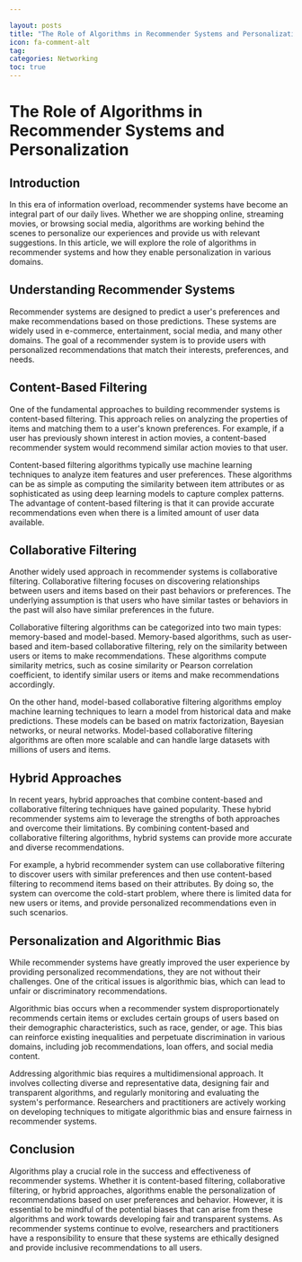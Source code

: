 ```yaml
---

layout: posts
title: "The Role of Algorithms in Recommender Systems and Personalization"
icon: fa-comment-alt
tag:      
categories: Networking
toc: true
---
```




# The Role of Algorithms in Recommender Systems and Personalization

## Introduction

In this era of information overload, recommender systems have become an integral part of our daily lives. Whether we are shopping online, streaming movies, or browsing social media, algorithms are working behind the scenes to personalize our experiences and provide us with relevant suggestions. In this article, we will explore the role of algorithms in recommender systems and how they enable personalization in various domains.

## Understanding Recommender Systems

Recommender systems are designed to predict a user's preferences and make recommendations based on those predictions. These systems are widely used in e-commerce, entertainment, social media, and many other domains. The goal of a recommender system is to provide users with personalized recommendations that match their interests, preferences, and needs.

## Content-Based Filtering

One of the fundamental approaches to building recommender systems is content-based filtering. This approach relies on analyzing the properties of items and matching them to a user's known preferences. For example, if a user has previously shown interest in action movies, a content-based recommender system would recommend similar action movies to that user.

Content-based filtering algorithms typically use machine learning techniques to analyze item features and user preferences. These algorithms can be as simple as computing the similarity between item attributes or as sophisticated as using deep learning models to capture complex patterns. The advantage of content-based filtering is that it can provide accurate recommendations even when there is a limited amount of user data available.

## Collaborative Filtering

Another widely used approach in recommender systems is collaborative filtering. Collaborative filtering focuses on discovering relationships between users and items based on their past behaviors or preferences. The underlying assumption is that users who have similar tastes or behaviors in the past will also have similar preferences in the future.

Collaborative filtering algorithms can be categorized into two main types: memory-based and model-based. Memory-based algorithms, such as user-based and item-based collaborative filtering, rely on the similarity between users or items to make recommendations. These algorithms compute similarity metrics, such as cosine similarity or Pearson correlation coefficient, to identify similar users or items and make recommendations accordingly.

On the other hand, model-based collaborative filtering algorithms employ machine learning techniques to learn a model from historical data and make predictions. These models can be based on matrix factorization, Bayesian networks, or neural networks. Model-based collaborative filtering algorithms are often more scalable and can handle large datasets with millions of users and items.

## Hybrid Approaches

In recent years, hybrid approaches that combine content-based and collaborative filtering techniques have gained popularity. These hybrid recommender systems aim to leverage the strengths of both approaches and overcome their limitations. By combining content-based and collaborative filtering algorithms, hybrid systems can provide more accurate and diverse recommendations.

For example, a hybrid recommender system can use collaborative filtering to discover users with similar preferences and then use content-based filtering to recommend items based on their attributes. By doing so, the system can overcome the cold-start problem, where there is limited data for new users or items, and provide personalized recommendations even in such scenarios.

## Personalization and Algorithmic Bias

While recommender systems have greatly improved the user experience by providing personalized recommendations, they are not without their challenges. One of the critical issues is algorithmic bias, which can lead to unfair or discriminatory recommendations.

Algorithmic bias occurs when a recommender system disproportionately recommends certain items or excludes certain groups of users based on their demographic characteristics, such as race, gender, or age. This bias can reinforce existing inequalities and perpetuate discrimination in various domains, including job recommendations, loan offers, and social media content.

Addressing algorithmic bias requires a multidimensional approach. It involves collecting diverse and representative data, designing fair and transparent algorithms, and regularly monitoring and evaluating the system's performance. Researchers and practitioners are actively working on developing techniques to mitigate algorithmic bias and ensure fairness in recommender systems.

## Conclusion

Algorithms play a crucial role in the success and effectiveness of recommender systems. Whether it is content-based filtering, collaborative filtering, or hybrid approaches, algorithms enable the personalization of recommendations based on user preferences and behavior. However, it is essential to be mindful of the potential biases that can arise from these algorithms and work towards developing fair and transparent systems. As recommender systems continue to evolve, researchers and practitioners have a responsibility to ensure that these systems are ethically designed and provide inclusive recommendations to all users.